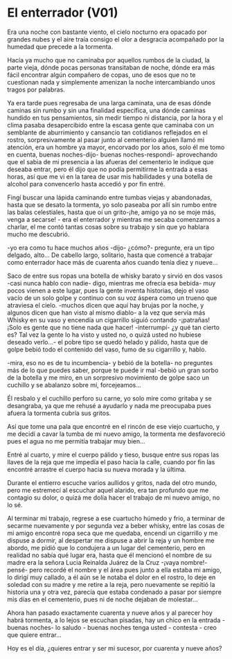 # El enterrador (V01)

Era una noche con bastante viento, el cielo nocturno era opacado por grandes nubes y el aire traía consigo el olor a desgracia acompañado por la humedad que precede a la tormenta.

Hacía ya mucho que no caminaba por aquellos rumbos de la ciudad, la parte vieja, dónde pocas personas transitaban de noche, dónde era más fácil encontrar algún compañero de copas, uno de esos que no te cuestionan nada y simplemente amenizan la noche intercambiando unos tragos por palabras.

Ya era tarde pues regresaba de una larga caminata, una de esas dónde caminas sin rumbo y sin una finalidad específica, una dónde caminas hundido en tus pensamientos, sin medir tiempo ni distancia, por la hora y el clima pasaba
desapercibido entre la escasa gente que caminaba con un semblante de
aburrimiento y cansancio tan cotidianos reflejados en el rostro, sorpresivamente al pasar junto al cementerio alguien llamó mi atención, era un hombre ya mayor, encorvado por los años, solo
él me tomo en cuenta, buenas noches-dijo- buenas noches-respondí- aprovechando que el sabia de mi presencia a las afueras del cementerio le indique que deseaba entrar, pero él dijo que no podía permitirme la entrada a esas horas, así que me vi en la tarea de usar mis habilidades y una botella de alcohol para convencerlo hasta accedió y por fin entré.

Fingí buscar una lápida caminando entre tumbas viejas y abandonadas, hasta que se desato la tormenta, yo solo paseaba por allí sin rumbo entre las balas celestiales, hasta que oí un grito-¡he, amigo ya no se moje más, venga a secarse! - era el enterrador y mientras me secaba comenzamos a charlar, el me contó tantas cosas sobre su trabajo y sin que yo hablara mucho me descubrió.

-yo era como tu hace muchos años -dijo- ¿cómo?- pregunte, era un tipo
delgado, alto... De cabello largo, solitario, hasta que comencé a trabajar como enterrador hace más de cuarenta años cuando tenía diez y
nueve...

Saco de entre sus ropas una botella de whisky barato y sirvió en dos vasos -casi nunca hablo con nadie- digo, mientras me ofrecía esa bebida- muy pocos vienen a este lugar, pues la gente inventa historias, dejo el
vaso vacío de un solo golpe y continuo con su voz áspera como un trueno que atraviesa el cielo. 
-muchos dicen que aquí hay brujas por la noche, y algunos dicen que han visto al mismo diablo- a la vez que servía más
Whisky en su vaso y encendía un cigarrillo siguió contando 
-¡patrañas! ¡Solo es gente que no tiene nada que hacer! -interrumpí- ¿y qué tan cierto es? Tal vez la gente lo ha visto y usted no, o quizá usted no hubiese deseado verlo...- el pobre tipo se quedó helado y pálido, hasta que de
golpe bebió todo el contenido del vaso, fumo de su cigarrillo y, hablo.

-mira, eso no es de tu incumbencia- y bebió de la botella- no preguntes
más de lo que puedes saber, porque te puede ir mal -bebió un gran sorbo
de la botella y me miro, en un sorpresivo movimiento de golpe saco un cuchillo y se abalanzo sobre
mí, forcejeamos...

Él resbalo y el cuchillo perforo su carne, yo solo mire como gritaba y se desangraba, ya que me rehusé a ayudarlo y nada me preocupaba pues afuera la tormenta cubría sus gritos.

Así que tome una pala que encontré en el rincón de ese viejo cuartucho,
y me decidí a cavar la tumba de mi nuevo amigo, la tormenta me
desfavoreció pues el agua no me permitía trabajar muy bien... 

Entré al cuarto, y mire el cuerpo pálido y tieso, busque entre sus ropas las llaves de la reja que me impedía el paso hacia la calle, cuando por fin las encontré arrastre el cuerpo hacia su nueva morada y la última.

Durante el entierro escuche varios aullidos y gritos, nada del otro mundo, pero me estremecí al escuchar aquel alarido, era tan profundo que me contagio su dolor, o quizá me dolía hacer el trabajo de mi nuevo amigo, no lo sé.

Al terminar mi trabajo, regrese a ese cuartucho húmedo y frio, a
terminar de secarme nuevamente y por segunda vez a beber whisky, entre las cosas de mi amigo encontré ropa seca que me quedaba, encendí un cigarrillo y me dispuse a dormir, al despertar me dispuse a abrir la reja y un hombre me abordo, me pidió que lo condujera a un lugar del cementerio, pero en realidad no sabía qué lugar era, hasta que él mencionó el nombre de su madre era la señora Lucia Reinalda Juárez de la Cruz -¡vaya nombre!- pensé- pero recordé el nombre y el área pues junto a ella estaba mi amigo, lo dirigí muy callado, a él aún se le notaba el dolor en el rostro, lo deje en soledad con su madre y me retire a la reja, pero nuevamente se repitió la historia una y otra vez, parecía que estaba condenado a pasar por siempre mis días en el cementerio, pues ni de noche dejaban de molestar... 

Ahora han pasado exactamente cuarenta y nueve años y al parecer hoy habrá tormenta, a lo lejos se escuchan pisadas, hay un chico en la entrada -buenas noches- lo saludo - buenas noches tenga usted - contesta - creo que quiere entrar...

Hoy es el día, ¿quieres entrar y ser mi sucesor, por cuarenta y nueve
años?
